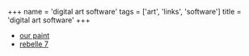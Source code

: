 +++
name = 'digital art software'
tags = ['art', 'links', 'software']
title = 'digital art software'
+++

- [our paint](https://www.wellobserve.com/index.php?post=20221222155743)
- [rebelle 7](https://www.escapemotions.com/products/rebelle/about)
